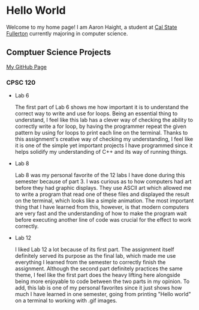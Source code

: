 # Hello World

Welcome to my home page! I am Aaron Haight, a student at [Cal State Fullerton](http://www.fullerton.edu/) currently majoring in computer science.

## Comptuer Science Projects

[My GitHub Page](https://github.com/aaronmhaight)

### CPSC 120

* Lab 6

    The first part of Lab 6 shows me how important it is to understand the
    correct way to write and use for loops. Being an essential thing to
    understand, I feel like this lab has a clever way of checking the ability
    to correctly write a for loop, by having the programmer repeat the given
    pattern by using for loops to print each line on the terminal. Thanks to
    this assignment's creative way of checking my understanding, I feel like
    it is one of the simple yet important projects I have programmed since
    it helps solidify my understanding of C++ and its way of running things.


* Lab 8
    
    Lab 8 was my personal favorite of the 12 labs I have done during this
    semester because of part 3. I was curious as to how computers had art
    before they had graphic displays. They use ASCII art which allowed me
    to write a program that read one of these files and displayed the result
    on the terminal, which looks like a simple animation. The most important
    thing that I have learned from this, however, is that modern computers are
    very fast and the understanding of how to make the program wait before
    executing another line of code was crucial for the effect to work correctly.


* Lab 12

    I liked Lab 12 a lot because of its first part. The assignment itself
    definitely served its purpose as the final lab, which made me use everything
    I learned from the semester to correctly finish the assignment. Although
    the second part definitely practices the same theme, I feel like the first
    part does the heavy lifting here alongside being more enjoyable to code
    between the two parts in my opinion. To add, this lab is one of my personal
    favorites since it just shows how much I have learned in one semester,
    going from printing "Hello world" on a terminal to working with .gif images.